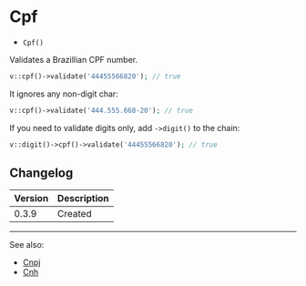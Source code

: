 # Cpf

- `Cpf()`

Validates a Brazillian CPF number.

```php
v::cpf()->validate('44455566820'); // true
```

It ignores any non-digit char:

```php
v::cpf()->validate('444.555.668-20'); // true
```

If you need to validate digits only, add `->digit()` to
the chain:

```php
v::digit()->cpf()->validate('44455566820'); // true
```

## Changelog

Version | Description
--------|-------------
  0.3.9 | Created

***
See also:

  * [Cnpj](Cnpj.md)
  * [Cnh](Cnh.md)
